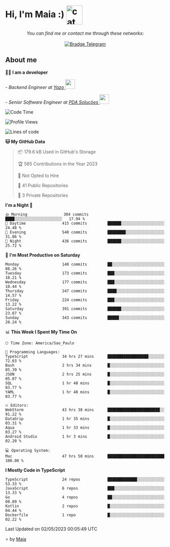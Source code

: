 <h1 align="left">Hi, I'm Maia :) 
<img src="https://emojis.slackmojis.com/emojis/images/1643509834/36299/black-cat.gif?1643509834" width="50" height="60" align="center"  alt="cat"/>
</h1>

<p align="center">
    <i>You can find me or contact me through these networks:</i>
    <br/><br/>
    <a href="https://t.me/mrootx" target="_blank">
        <img src="https://img.shields.io/badge/-Telegram-2CA5E0?logo=telegram&style=flat&logoColor=white" alt="Bradge Telegram" />
    </a>
</p>

## About me

:technologist: <strong>I am a developer</strong> <br>

<p><em> - Backend Engineer at <a href="https://yazo.com.br/">Yazo
</a><img src="https://media.giphy.com/media/WUlplcMpOCEmTGBtBW/giphy.gif" width="30"> 
</em></p>

<p><em> - Senior Software Engineer at <a href="https://pdasolucoes.com.br">PDA Soluções
</a><img src="https://media.giphy.com/media/WUlplcMpOCEmTGBtBW/giphy.gif" width="30"> 
</em></p>

<!--START_SECTION:waka-->
![Code Time](http://img.shields.io/badge/Code%20Time-2%2C503%20hrs%2046%20mins-blue)

![Profile Views](http://img.shields.io/badge/Profile%20Views-7-blue)

![Lines of code](https://img.shields.io/badge/From%20Hello%20World%20I%27ve%20Written-405.0%20thousand%20lines%20of%20code-blue)

**🐱 My GitHub Data** 

> 📦 179.6 kB Used in GitHub's Storage 
 > 
> 🏆 565 Contributions in the Year 2023
 > 
> 🚫 Not Opted to Hire
 > 
> 📜 41 Public Repositories 
 > 
> 🔑 3 Private Repositories 
 > 
**I'm a Night 🦉** 

```text
🌞 Morning                304 commits         ████░░░░░░░░░░░░░░░░░░░░░   17.94 % 
🌆 Daytime                415 commits         ██████░░░░░░░░░░░░░░░░░░░   24.48 % 
🌃 Evening                540 commits         ████████░░░░░░░░░░░░░░░░░   31.86 % 
🌙 Night                  436 commits         ██████░░░░░░░░░░░░░░░░░░░   25.72 % 
```
📅 **I'm Most Productive on Saturday** 

```text
Monday                   140 commits         ██░░░░░░░░░░░░░░░░░░░░░░░   08.26 % 
Tuesday                  173 commits         ███░░░░░░░░░░░░░░░░░░░░░░   10.21 % 
Wednesday                177 commits         ███░░░░░░░░░░░░░░░░░░░░░░   10.44 % 
Thursday                 247 commits         ████░░░░░░░░░░░░░░░░░░░░░   14.57 % 
Friday                   224 commits         ███░░░░░░░░░░░░░░░░░░░░░░   13.22 % 
Saturday                 391 commits         ██████░░░░░░░░░░░░░░░░░░░   23.07 % 
Sunday                   343 commits         █████░░░░░░░░░░░░░░░░░░░░   20.24 % 
```


📊 **This Week I Spent My Time On** 

```text
🕑︎ Time Zone: America/Sao_Paulo

💬 Programming Languages: 
TypeScript               34 hrs 27 mins      ██████████████████░░░░░░░   72.03 % 
Bash                     2 hrs 34 mins       █░░░░░░░░░░░░░░░░░░░░░░░░   05.39 % 
JSON                     2 hrs 25 mins       █░░░░░░░░░░░░░░░░░░░░░░░░   05.07 % 
SQL                      1 hr 48 mins        █░░░░░░░░░░░░░░░░░░░░░░░░   03.77 % 
YAML                     1 hr 48 mins        █░░░░░░░░░░░░░░░░░░░░░░░░   03.77 % 

🔥 Editors: 
WebStorm                 43 hrs 38 mins      ███████████████████████░░   91.22 % 
DataGrip                 1 hr 35 mins        █░░░░░░░░░░░░░░░░░░░░░░░░   03.31 % 
Aqua                     1 hr 33 mins        █░░░░░░░░░░░░░░░░░░░░░░░░   03.27 % 
Android Studio           1 hr 3 mins         █░░░░░░░░░░░░░░░░░░░░░░░░   02.20 % 

💻 Operating System: 
Mac                      47 hrs 50 mins      █████████████████████████   100.00 % 
```

**I Mostly Code in TypeScript** 

```text
TypeScript               24 repos            █████████████░░░░░░░░░░░░   53.33 % 
JavaScript               6 repos             ███░░░░░░░░░░░░░░░░░░░░░░   13.33 % 
Go                       4 repos             ██░░░░░░░░░░░░░░░░░░░░░░░   08.89 % 
Kotlin                   2 repos             █░░░░░░░░░░░░░░░░░░░░░░░░   04.44 % 
Dockerfile               1 repo              █░░░░░░░░░░░░░░░░░░░░░░░░   02.22 % 
```




 Last Updated on 02/05/2023 00:05:49 UTC
<!--END_SECTION:waka-->

⭐️ by [Maia](https://github.com/gabrielmaialva33/)


